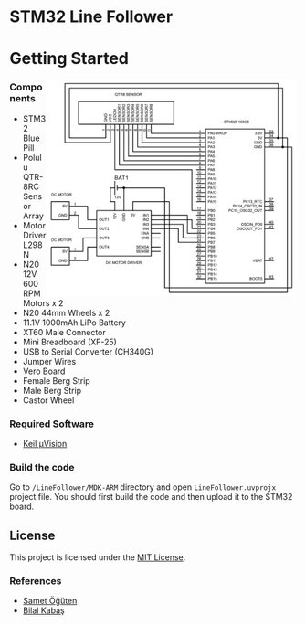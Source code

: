 # STM32 Line Follower

# Getting Started

<img align="right" width="440" src="Circuit.png">

### Components
- STM32 Blue Pill
- Polulu QTR-8RC Sensor Array
- Motor Driver L298N
- N20 12V 600 RPM Motors x 2
- N20 44mm Wheels x 2
- 11.1V 1000mAh LiPo Battery
- XT60 Male Connector
- Mini Breadboard (XF-25)
- USB to Serial Converter (CH340G)
- Jumper Wires
- Vero Board
- Female Berg Strip
- Male Berg Strip
- Castor Wheel


### Required Software
- [Keil µVision](https://www.keil.com/demo/eval/arm.htm)

### Build the code
Go to `/LineFollower/MDK-ARM` directory and open `LineFollower.uvprojx` project file. You should first build the code and then upload it to the STM32 board. 

## License

This project is licensed under the [MIT License](LICENSE).

### References
- [Samet Öğüten](https://github.com/sametoguten)
- [Bilal Kabaş](https://github.com/bilalkabas)
